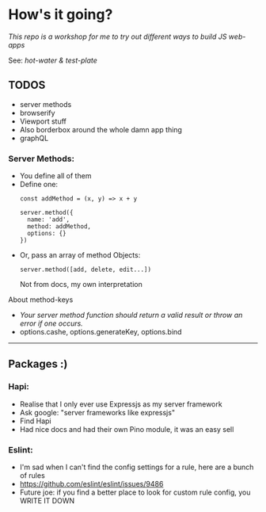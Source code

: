 # How's it going?

*This repo is a workshop for me to try out different ways to build JS web-apps*

See: *hot-water & test-plate*

## TODOS
- server methods
- browserify
- Viewport stuff
- Also borderbox around the whole damn app thing
- graphQL


### Server Methods:
- You define all of them
- Define one:
    ```
    const addMethod = (x, y) => x + y

    server.method({
      name: 'add',
      method: addMethod,
      options: {}
    })
    ```
- Or, pass an array of method Objects:
  ```
  server.method([add, delete, edit...])
  ```
  Not from docs, my own interpretation

About method-keys

- *Your server method function should return a valid result or throw an error if one occurs.*
- options.cashe, options.generateKey, options.bind

----

## Packages :)

### Hapi:
- Realise that I only ever use Expressjs as my server framework
- Ask google: "server frameworks like expressjs"
- Find Hapi
- Had nice docs and had their own Pino module, it was an easy sell

### Eslint:
- I'm sad when I can't find the config settings for a rule, here are a bunch of rules
- https://github.com/eslint/eslint/issues/9486
- Future joe: if you find a better place to look for custom rule config, you WRITE IT DOWN

